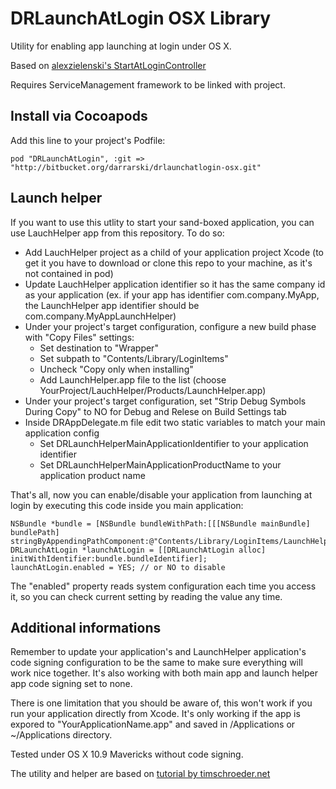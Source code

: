 DRLaunchAtLogin OSX Library
===========================

Utility for enabling app launching at login under OS X.

Based on [alexzielenski's StartAtLoginController](https://github.com/alexzielenski/StartAtLoginController)

Requires ServiceManagement framework to be linked with project.

## Install via Cocoapods

Add this line to your project's Podfile:

	pod "DRLaunchAtLogin", :git => "http://bitbucket.org/darrarski/drlaunchatlogin-osx.git"

## Launch helper

If you want to use this utlity to start your sand-boxed application, you can use LauchHelper app
from this repository. To do so:

- Add LauchHelper project as a child of your application project Xcode (to get it you have to download or clone this repo to your machine, as it's not contained in pod)
- Update LauchHelper application identifier so it has the same company id as your application (ex. if your app has identifier com.company.MyApp, the LaunchHelper app identifier should be com.company.MyAppLaunchHelper)
- Under your project's target configuration, configure a new build phase with "Copy Files" settings:
	- Set destination to "Wrapper"
	- Set subpath to "Contents/Library/LoginItems"
	- Uncheck "Copy only when installing"
	- Add LaunchHelper.app file to the list (choose YourProject/LauchHelper/Products/LaunchHelper.app)
- Under your project's target configuration, set "Strip Debug Symbols During Copy" to NO for Debug and Relese on Build Settings tab
- Inside DRAppDelegate.m file edit two static variables to match your main application config
	- Set DRLaunchHelperMainApplicationIdentifier to your application identifier
	- Set DRLaunchHelperMainApplicationProductName to your application product name

That's all, now you can enable/disable your application from launching at login by executing this code inside you main application:

	NSBundle *bundle = [NSBundle bundleWithPath:[[[NSBundle mainBundle] bundlePath] stringByAppendingPathComponent:@"Contents/Library/LoginItems/LaunchHelper.app"]];
	DRLaunchAtLogin *launchAtLogin = [[DRLaunchAtLogin alloc] initWithIdentifier:bundle.bundleIdentifier];
	launchAtLogin.enabled = YES; // or NO to disable
	
The "enabled" property reads system configuration each time you access it, so you can check current setting by reading the value any time.

## Additional informations

Remember to update your application's and LaunchHelper application's code signing configuration to be the same to make sure everything will work nice together. It's also working with both main app and launch helper app code signing set to none.

There is one limitation that you should be aware of, this won't work if you run your application directly from Xcode. It's only working if the app is expored to "YourApplicationName.app" and saved in /Applications or ~/Applications directory.

Tested under OS X 10.9 Mavericks without code signing.

The utility and helper are based on [tutorial by timschroeder.net](http://blog.timschroeder.net/2012/07/03/the-launch-at-login-sandbox-project/)
